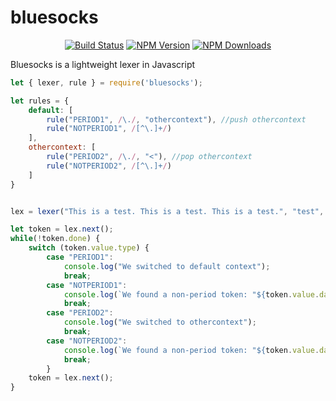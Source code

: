 # bluesocks
<p align=center><a href="https://travis-ci.org/cottonflop/bluesocks"><img src="https://travis-ci.org/cottonflop/bluesocks.svg?branch=master" title="Build Status"></a> <a href="https://www.npmjs.com/package/bluesocks"><img src="https://img.shields.io/npm/v/bluesocks.svg" title="NPM Version"></a> <a href="https://www.npmjs.com/package/bluesocks"><img src="https://img.shields.io/npm/dm/bluesocks.svg" title="NPM Downloads"></a></p>

Bluesocks is a lightweight lexer in Javascript

```javascript
let { lexer, rule } = require('bluesocks');

let rules = {
	default: [
		rule("PERIOD1", /\./, "othercontext"), //push othercontext
		rule("NOTPERIOD1", /[^\.]+/)
	],
	othercontext: [
		rule("PERIOD2", /\./, "<"), //pop othercontext
		rule("NOTPERIOD2", /[^\.]+/)
	]
}


lex = lexer("This is a test. This is a test. This is a test.", "test", rules);

let token = lex.next();
while(!token.done) {
	switch (token.value.type) {
		case "PERIOD1":
			console.log("We switched to default context");
			break;
		case "NOTPERIOD1":
			console.log(`We found a non-period token: "${token.value.data}"`);
			break;
		case "PERIOD2":
			console.log("We switched to othercontext");
			break;
		case "NOTPERIOD2":
			console.log(`We found a non-period token: "${token.value.data}"`);
			break;
		}
	token = lex.next();
}
```
